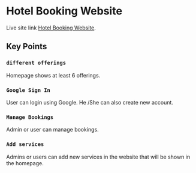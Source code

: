# Hotel Booking Website

Live site link [Hotel Booking Website](https://nervous-curie-64fa26.netlify.app/).

## Key Points

### `different offerings`

Homepage shows at least 6 offerings.

### `Google Sign In`

User can login using Google. He /She can also create new account.

### `Manage Bookings`

Admin or user can manage bookings.

### `Add services`

Admins or users can add new services in the website that will be shown in the homepage.


